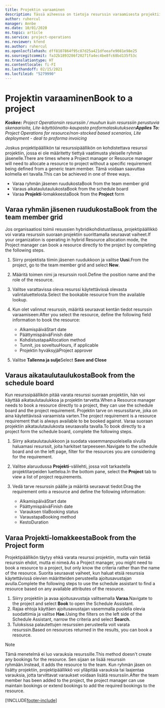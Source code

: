 ```yaml
---
title: Projektin varaaminen
description: Tässä aiheessa on tietoja resurssin varaamisesta projektiin.
author: ruhercul
manager: Annbe
ms.date: 10/01/2020
ms.topic: article
ms.service: project-operations
ms.reviewer: kfend
ms.author: ruhercul
ms.openlocfilehash: dff8107864f95c87d25a421dfeeafe9081e98e25
ms.sourcegitcommit: fa32b1893286f20271fa4ec4be8fc68bd135f53c
ms.translationtype: HT
ms.contentlocale: fi-FI
ms.lasthandoff: 02/15/2021
ms.locfileid: "5279990"
---
```

# <a name="book-to-a-project"></a><span data-ttu-id="90e4b-103">Projektin varaaminen</span><span class="sxs-lookup"><span data-stu-id="90e4b-103">Book to a project</span></span>

<span data-ttu-id="90e4b-104">_**Koskee:** Project Operationsin resurssiin / muuhun kuin resurssiin perustuvia skenaarioita, Lite-käyttöönotto-kaupasta proformalaskutukseen_</span><span class="sxs-lookup"><span data-stu-id="90e4b-104">_**Applies To:** Project Operations for resource/non-stocked based scenarios, Lite deployment - deal to proforma invoicing_</span></span>

<span data-ttu-id="90e4b-105">Joskus projektipäällikön tai resurssipäällikön on kohdistettava resurssi projektiin, jossa ei ole määritetty tiettyä vaatimusta yleiselle ryhmän jäsenelle.</span><span class="sxs-lookup"><span data-stu-id="90e4b-105">There are times where a Project manager or Resource manager will need to allocate a resource to project without a specific requirement being defined from a generic team member.</span></span> <span data-ttu-id="90e4b-106">Tämä voidaan saavuttaa kolmella eri tavalla.</span><span class="sxs-lookup"><span data-stu-id="90e4b-106">This can be achieved in one of three ways.</span></span>

- <span data-ttu-id="90e4b-107">Varaa ryhmän jäsenen ruudukosta</span><span class="sxs-lookup"><span data-stu-id="90e4b-107">Book from the team member grid</span></span>
- <span data-ttu-id="90e4b-108">Varaus aikataulutaulukosta</span><span class="sxs-lookup"><span data-stu-id="90e4b-108">Book from the schedule board</span></span>
- <span data-ttu-id="90e4b-109">Varaa **Projekti**-lomakkeesta</span><span class="sxs-lookup"><span data-stu-id="90e4b-109">Book from the **Project** form</span></span>

## <a name="book-from-the-team-member-grid"></a><span data-ttu-id="90e4b-110">Varaa ryhmän jäsenen ruudukosta</span><span class="sxs-lookup"><span data-stu-id="90e4b-110">Book from the team member grid</span></span>

<span data-ttu-id="90e4b-111">Jos organisaatiosi toimii resussien hybridikohdistustilassa, projektipäällikkö voi varata resurssin suoraan projektiin suorittamalla seuraavat vaiheet.</span><span class="sxs-lookup"><span data-stu-id="90e4b-111">If your organization is operating in hybrid Resource allocation mode, the Project manager can book a resource directly to the project by completing the following steps.</span></span>

1. <span data-ttu-id="90e4b-112">Siirry projektista tiimin jäsenen ruudukkoon ja valitse **Uusi**.</span><span class="sxs-lookup"><span data-stu-id="90e4b-112">From the project, go to the team member grid and select **New**.</span></span>
2. <span data-ttu-id="90e4b-113">Määritä toimen nimi ja resurssin rooli.</span><span class="sxs-lookup"><span data-stu-id="90e4b-113">Define the position name and the role of the resource.</span></span>
3. <span data-ttu-id="90e4b-114">Valitse varattavissa oleva resurssi käytettävissä olevasta valintaluettelosta.</span><span class="sxs-lookup"><span data-stu-id="90e4b-114">Select the bookable resource from the available lookup.</span></span>
4. <span data-ttu-id="90e4b-115">Kun olet valinnut resurssin, määritä seuraavat kentän tiedot resurssin varaamiseen:</span><span class="sxs-lookup"><span data-stu-id="90e4b-115">After you select the resource, define the following field information to book the resource:</span></span>

    - <span data-ttu-id="90e4b-116">Alkamispäivä</span><span class="sxs-lookup"><span data-stu-id="90e4b-116">Start date</span></span>
    - <span data-ttu-id="90e4b-117">Päättymispäivä</span><span class="sxs-lookup"><span data-stu-id="90e4b-117">Finish date</span></span>
    - <span data-ttu-id="90e4b-118">Kohdistustapa</span><span class="sxs-lookup"><span data-stu-id="90e4b-118">Allocation method</span></span>
    - <span data-ttu-id="90e4b-119">Tunnit, jos soveltuu</span><span class="sxs-lookup"><span data-stu-id="90e4b-119">Hours, if applicable</span></span>
    - <span data-ttu-id="90e4b-120">Projektin hyväksyjä</span><span class="sxs-lookup"><span data-stu-id="90e4b-120">Project approver</span></span>

6. <span data-ttu-id="90e4b-121">Valitse **Tallenna ja sulje**</span><span class="sxs-lookup"><span data-stu-id="90e4b-121">Select **Save and Close**</span></span>

## <a name="book-from-the-schedule-board"></a><span data-ttu-id="90e4b-122">Varaus aikataulutaulukosta</span><span class="sxs-lookup"><span data-stu-id="90e4b-122">Book from the schedule board</span></span>

<span data-ttu-id="90e4b-123">Kun resurssipäällikön pitää varata resurssi suoraan projektiin, hän voi käyttää aikataulutaulukkoa ja projektin tarvetta.</span><span class="sxs-lookup"><span data-stu-id="90e4b-123">When a Resource manager needs to book a resource directly to a project, they can use the schedule board and the project requirement.</span></span> <span data-ttu-id="90e4b-124">Projektin tarve on resurssitarve, joka on aina käytettävissä varaamista varten.</span><span class="sxs-lookup"><span data-stu-id="90e4b-124">The project requirement is a resource requirement that is always available to be booked against.</span></span> <span data-ttu-id="90e4b-125">Varaa suoraan projektiin aikataulutaulukosta seuraavalla tavalla.</span><span class="sxs-lookup"><span data-stu-id="90e4b-125">To book directly to a project form the schedule board, complete the following steps.</span></span>

1. <span data-ttu-id="90e4b-126">Siirry aikataulutaulukkoon ja suodata vasemmanpuoleisella sivulla haluamasi resurssit, joita harkitset tarpeeseen.</span><span class="sxs-lookup"><span data-stu-id="90e4b-126">Navigate to the schedule board and on the left page, filter for the resources you are considering for the requirement.</span></span>
2. <span data-ttu-id="90e4b-127">Valitse alaruudussa **Projekti**-välilehti, jossa voit tarkastella projektitarpeiden luetteloa.</span><span class="sxs-lookup"><span data-stu-id="90e4b-127">In the bottom pane, select the **Project** tab to view a list of project requirements.</span></span>
3. <span data-ttu-id="90e4b-128">Vedä tarve resurssin päälle ja määritä seuraavat tiedot:</span><span class="sxs-lookup"><span data-stu-id="90e4b-128">Drag the requirement onto a resource and define the following information:</span></span>

    - <span data-ttu-id="90e4b-129">Alkamispäivä</span><span class="sxs-lookup"><span data-stu-id="90e4b-129">Start date</span></span>
    - <span data-ttu-id="90e4b-130">Päättymispäivä</span><span class="sxs-lookup"><span data-stu-id="90e4b-130">Finish date</span></span>
    - <span data-ttu-id="90e4b-131">Varauksen tila</span><span class="sxs-lookup"><span data-stu-id="90e4b-131">Booking status</span></span>
    - <span data-ttu-id="90e4b-132">Varaustapa</span><span class="sxs-lookup"><span data-stu-id="90e4b-132">Booking method</span></span>
    - <span data-ttu-id="90e4b-133">Kesto</span><span class="sxs-lookup"><span data-stu-id="90e4b-133">Duration</span></span>

## <a name="book-from-the-project-form"></a><span data-ttu-id="90e4b-134">Varaa Projekti-lomakkeesta</span><span class="sxs-lookup"><span data-stu-id="90e4b-134">Book from the Project form</span></span>

<span data-ttu-id="90e4b-135">Projektipäällikön täytyy ehkä varata resurssi projektiin, mutta vain tietää resurssin ehdot, mutta ei nimeä.</span><span class="sxs-lookup"><span data-stu-id="90e4b-135">As a Project manager, you might need to book a resource to a project, but only know the criteria rather than the name of the resource.</span></span> <span data-ttu-id="90e4b-136">Suorita seuraavat vaiheet, kun haluat etsiä resurssia käytettävissä olevien määritteiden perusteella ajoitusavustajan avulla.</span><span class="sxs-lookup"><span data-stu-id="90e4b-136">Complete the following steps to use the schedule assistant to find a resource based on any available attributes of the resource.</span></span> 

1. <span data-ttu-id="90e4b-137">Siirry projektiin ja avaa ajoitusavustaja valitsemalla **Varaa**.</span><span class="sxs-lookup"><span data-stu-id="90e4b-137">Navigate to the project and select **Book** to open the Schedule Assistant.</span></span>
2. <span data-ttu-id="90e4b-138">Rajaa ehtoja käyttäen ajoitusavustajan vasemmalla puolella olevia suodattimia ja valitse **Hae.**</span><span class="sxs-lookup"><span data-stu-id="90e4b-138">Using the filters on the left side of the Schedule Assistant, narrow the criteria and select **Search.**</span></span>
3. <span data-ttu-id="90e4b-139">Tuloksissa palautettujen resurssien perusteella voit varata resurssin.</span><span class="sxs-lookup"><span data-stu-id="90e4b-139">Based on resources returned in the results, you can book a resource.</span></span>

> [!NOTE]
> <span data-ttu-id="90e4b-140">Tämä menetelmä ei luo varauksia resurssille.</span><span class="sxs-lookup"><span data-stu-id="90e4b-140">This method doesn't create any bookings for the resource.</span></span> <span data-ttu-id="90e4b-141">Sen sijaan se lisää resurssin ryhmään.</span><span class="sxs-lookup"><span data-stu-id="90e4b-141">Instead, it adds the resource to the team.</span></span> <span data-ttu-id="90e4b-142">Kun ryhmän jäsen on lisätty projektiin, projektipäällikkö voi ylläpitää varauksia tai laajentaa varauksia, jotta tarvittavat varaukset voidaan lisätä resurssiin.</span><span class="sxs-lookup"><span data-stu-id="90e4b-142">After the team member has been added to the project, the project manager can use maintain bookings or extend bookings to add the required bookings to the resource.</span></span>


[!INCLUDE[footer-include](../includes/footer-banner.md)]